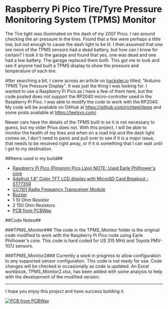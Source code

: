 # Raspberry Pi Pico Tire/Tyre Pressure Monitoring System (TPMS) Monitor

The Tire light was illuminated on the dash of my 2007 Prius. I ran around checking the air pressure in the tires. Found that a few were perhaps a little low, but not enough to cause the dash light to be lit. I then assumed that one ore more of the TPMS sensors had a dead battery, but how can I know for certain? I took it to the garage and found that yes, one was dead and one had a low battery. The garage replaced them both. This got me to look and see if anyone had built a TPMS display to show the pressure and temperature of each tire.

After searching a bit, I came across an article on <a href="https://www.hackster.io/jsmsolns/arduino-tpms-tyre-pressure-display-b6e544" target="_blank">hackster.io</a> titled, "Arduino TPMS Tyre Pressure Display". It was just the thing I was looking for. I wanted to use a Raspberry Pi Pico as I have a few of them here, but the code posted does not support the RP2040 micro-controller used in the Raspberry Pi Pico. I was able to modify the code to work with the RP2040. My code will be available on GitHub at <a href="https://github.com/richteel/tpms" target="_blank">https://github.com/richteel/tpms</a> and some posts available at <a href="https://teelsys.com/" target="_blank">https://teelsys.com/</a>.

Newer cars have the details of the TPMS built in so it is not necessary to guess, but my older Prius does not. With this project, I will be able to monitor the health of my tires and when on a road trip and the dash light comes on, I don't need to panic and pull over to see if it is a major issue, that needs to be resolved right away, or if it is something that I can wait until I get to my destination.


##Items used in my build##

- <a href="https://www.adafruit.com/product/4883" target="_blank">Raspberry Pi Pico (Pimoroni Pico Lipo) NOTE: Used Earle Philhower's core</a>
- <a href="https://www.adafruit.com/product/358" target="_blank">Adafruit 1.8" Color TFT LCD display with MicroSD Card Breakout - ST7735R</a>
- <a href="https://www.amazon.com/gp/product/B0C8RRG88V/ref=ppx_yo_dt_b_asin_title_o04_s00?ie=UTF8&psc=1" target="_blank">CC1101 Radio Frequency Transceiver Module</a>
- <a href="https://www.adafruit.com/product/160" target="_blank">Buzzer</a>
- 1 10 Ohm Resistor
- 2 150 Ohm Resistors
- <a href="https://www.pcbway.com/project/shareproject/Raspberry_Pi_Pico_Tire_Tyre_Pressure_Monitoring_System_TPMS_48b6424e.html" target="_blank">PCB from PCBWay</a>

##Code Notes##

###TPMS_Monitor###
The code in the TPMS_Monitor folder is the original code modified to work with the Raspberry Pi Pico code using Earle Philhower's core. This code is hard coded for US 315 MHz and Toyota PMV-107J sensors.

###TPMS_Monitor2###
Currently a work in progress to allow configuration to any supported sensor configuration. This code is not ready for use. Code changes will be checked in occasionally as code is updated. An Excel workbook, TPMS_Monitor2.xlsx, has been added with some analysis to help with the development of the modified version.

---

I hope you enjoy this project and have success building it.


<a href="https://www.pcbway.com/project/shareproject/Raspberry_Pi_Pico_Tire_Tyre_Pressure_Monitoring_System_TPMS_48b6424e.html"><img src="https://www.pcbway.com/project/img/images/frompcbway-1220.png" alt="PCB from PCBWay" /></a>